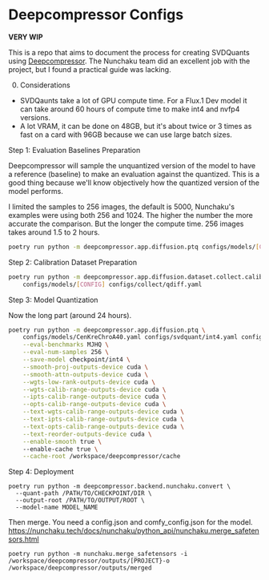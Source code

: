 # Deepcompressor Configs

**VERY WIP**

This is a repo that aims to document the process for creating SVDQuants using [Deepcompressor](https://github.com/nunchaku-tech/deepcompressor). The Nunchaku team did an excellent job with the project, but I found a practical guide was lacking.

0. Considerations

- SVDQaunts take a lot of GPU compute time. For a Flux.1 Dev model it can take around 60 hours of compute time to make int4 and nvfp4 versions.
- A lot VRAM, it can be done on 48GB, but it's about twice or 3 times as fast on a card with 96GB because we can use large batch sizes. 

Step 1: Evaluation Baselines Preparation

Deepcompressor will sample the unquantized version of the model to have a reference (baseline) to make an evaluation against the quantized. This is a good thing because we'll know objectively how the quantized version of the model performs. 

I limited the samples to 256 images, the default is 5000, Nunchaku's examples were using both 256 and 1024. The higher the number the more accurate the comparison. But the longer the compute time. 256 images takes around 1.5 to 2 hours. 



```bash
poetry run python -m deepcompressor.app.diffusion.ptq configs/models/[CONFIG] --output-dirname reference
```



Step 2: Calibration Dataset Preparation
```bash
poetry run python -m deepcompressor.app.diffusion.dataset.collect.calib \
    configs/models/[CONFIG] configs/collect/qdiff.yaml
```



Step 3: Model Quantization

Now the long part (around 24 hours).  

```bash
poetry run python -m deepcompressor.app.diffusion.ptq \
    configs/models/CenKreChroA40.yaml configs/svdquant/int4.yaml configs/svdquant/fast.yaml \
    --eval-benchmarks MJHQ \
    --eval-num-samples 256 \
    --save-model checkpoint/int4 \
    --smooth-proj-outputs-device cuda \
    --smooth-attn-outputs-device cuda \
    --wgts-low-rank-outputs-device cuda \
    --wgts-calib-range-outputs-device cuda \
    --ipts-calib-range-outputs-device cuda \
    --opts-calib-range-outputs-device cuda \
    --text-wgts-calib-range-outputs-device cuda \
    --text-ipts-calib-range-outputs-device cuda \
    --text-opts-calib-range-outputs-device cuda \
    --text-reorder-outputs-device cuda \
    --enable-smooth true \   
    --enable-cache true \
    --cache-root /workspace/deepcompressor/cache
```
Step 4: Deployment

```
poetry run python -m deepcompressor.backend.nunchaku.convert \
  --quant-path /PATH/TO/CHECKPOINT/DIR \
  --output-root /PATH/TO/OUTPUT/ROOT \
  --model-name MODEL_NAME
```
Then merge. You need a config.json and comfy_config.json for the model. 
https://nunchaku.tech/docs/nunchaku/python_api/nunchaku.merge_safetensors.html
```
poetry run python -m nunchaku.merge_safetensors -i /workspace/deepcompressor/outputs/[PROJECT}-o  /workspace/deepcompressor/outputs/merged
```
